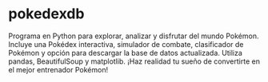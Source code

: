 # pokedexdb
Programa en Python para explorar, analizar y disfrutar del mundo Pokémon. Incluye una Pokédex interactiva, simulador de combate, clasificador de Pokémon y opción para descargar la base de datos actualizada. Utiliza pandas, BeautifulSoup y matplotlib. ¡Haz realidad tu sueño de convertirte en el mejor entrenador Pokémon!
